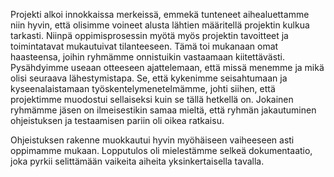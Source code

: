 Projekti alkoi innokkaissa merkeissä, emmekä tunteneet aihealuettamme niin hyvin, että olisimme voineet alusta lähtien määritellä projektin kulkua tarkasti. Niinpä oppimisprosessin myötä myös projektin tavoitteet ja toimintatavat mukautuivat tilanteeseen. Tämä toi mukanaan omat haasteensa, joihin ryhmämme onnistuikin vastaamaan kiitettävästi. Pysähdyimme useaan otteeseen ajattelemaan, että missä menemme ja mikä olisi seuraava lähestymistapa.
Se, että kykenimme seisahtumaan ja kyseenalaistamaan työskentelymenetelmämme, johti siihen, että projektimme muodostui sellaiseksi kuin se tällä hetkellä on. Jokainen ryhmämme jäsen on ilmeisestikin samaa mieltä, että ryhmän jakautuminen ohjeistuksen ja testaamisen pariin oli oikea ratkaisu.

Ohjeistuksen rakenne muokkautui hyvin myöhäiseen vaiheeseen asti oppimamme mukaan. Lopputulos oli mielestämme selkeä dokumentaatio, joka pyrkii selittämään vaikeita aiheita yksinkertaisella tavalla.
